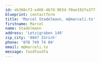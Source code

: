 ```yaml
---
id: eb360cf3-e466-467d-903d-f0ae192fa377
blueprint: contactform
title: 'Marcel Stadelmann, m@marceli.to'
firstname: Marcel
name: Stadelmann
address: 'Letzigraben 149'
zip_city: '8047 Zürich'
phone: '078 749 74 09'
email: m@marceli.to
message: fasdfasdfa
---
```

